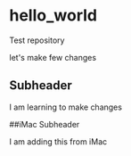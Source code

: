 # hello_world
Test repository

let's make few changes

## Subheader

I am learning to make changes

##iMac Subheader

I am adding this from iMac

